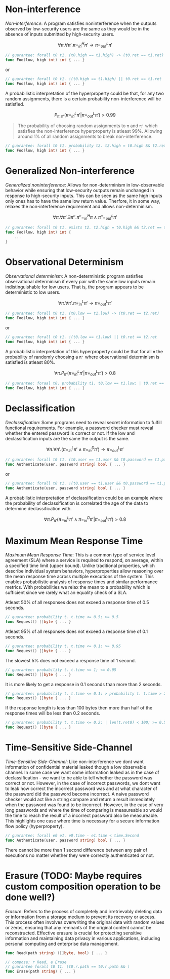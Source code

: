 # Non-interference
_Non-interference_: A program satisfies noninterference when the outputs observed by low-security users are the same as they would be in the absence of inputs submitted by high-security users. 

```math
∀π.∀π'. π =^H_{in} π' → π =^L_{out} π'
```

```go
// guarantee: forall t0 t1. (t0.high == t1.high) -> (t0.ret == t1.ret)
func Foo(low, high int) int { ... }
```

or

```go
// guarantee: forall t0 t1. !(t0.high == t1.high) || t0.ret == t1.ret
func Foo(low, high int) int { ... }
```

A probabilistic interpretation of the hyperproperty could be that, for any two random assignments, there is a certain probability non-interference will be satisfied.

```math
P_{π, π'}(π =^L_{in} π' | π =^L_{out} π') > 0.99
```

> The probability of choosing random assignments to `π` and `π'` which satisfies the non-interference hyperproperty is atleast 99%. Allowing around 1% of all random assignments to break non-interference.

```go
// guarantee: forall t0 t1. probability t2. t2.high = t0.high && t2.ret == t1.ret; > 0.99
func Foo(low, high int) int { ... }
```


# Generalized Non-interference
_Generalized noninterference_: Allows for non-determinism in low-observable behavior while ensuring that low-security outputs remain unchanged in response to high-security inputs. This can be seen as the same high inputs only ones has to have the same low return value. Therfore, it in some way, relaxes the non-interference requirement and allows non-determinism.

```math
∀π.∀π'.∃π''. π'' =^H_{in} π ∧ π'' =^L_{out} π'
```

```go
// guarantee: forall t0 t1. exists t2. t2.high = t0.high && t2.ret == t1.ret
func Foo(low, high int) int {
    ...
}
```

# Observational Determinism
_Observational determinism_: A non-deterministic program satisfies observational determinism if every pair with the same low inputs remain indistinguishable for low users. That is, the program appears to be deterministic to low users.

```math
∀π.∀π'. π =^L_{in} π' → π =^L_{out} π'
```

```go
// guarantee: forall t0 t1. (t0.low == t1.low) -> (t0.ret == t2.ret)
func Foo(low, high int) int { ... }
```

or

```go
// guarantee: forall t0 t1. !(t0.low == t1.low) || t0.ret == t2.ret
func Foo(low, high int) int { ... }
```

A probabilistic interpretation of this hyperproperty could be that for all `π` the probability of randomly choosing a `π'` where observational determinism is satisfied is atleast 80%.

```math
∀π. P_{π'}(π =^L_{in} π' | π =^L_{out} π') > 0.8
```

```go
// guarantee: foraal t0. probability t1. t0.low == t1.low; | t0.ret == t1.ret; > 80%
func Foo(low, high int) int { ... }
```

# Declassification
_Declassification_: Some programs need to reveal secret information to fulfill functional requirements. For example, a password checker must reveal whether the entered password is correct or not. If the low and declassification inputs are the same the output is the same.

```math
∀π.∀π'.(π =^L_{in} π' ∧ π =^D_{in} π') → π =^L_{out} π'
```

```go
// guarantee: forall t0 t1. (t0.user == t1.user && t0.password == t1.password) -> (t0.ret == t1.ret)
func Authenticate(user, password string) bool { ... }
```

or

```go
// guarantee: forall t0 t1. !(t0.user == t1.user && t0.password == t1.password) || t0.ret == t1.ret
func Authenticate(user, password string) bool { ... }
```

A probabilistic interpretation of declassification could be an example where the probability of declassification is correlated the age of the data to determine declassification with.

```math
∀π.P_{π'}(π =^L_{in} π' ∧ π =^D_{in} π' | π =^L_{out} π') > 0.8
```

# Maximum Mean Response Time
_Maximum Mean Response Time_: This is a common type of service level agreement (SLA) where a service is required to respond, on average, within a specified time limit (upper bound). Unlike traditional properties, which describe individual system behaviors, hyperproperties allow reasoning over the mean response time across multiple executions of the system. This enables probabilistic analysis of response times and similar performance metrics. With probabilities we relax the mean to a probability which is sufficient since we rarely what an equality check of a SLA.

Atleast 50% of all responses does not exceed a response time of 0.5 seconds.
```go
// guarantee: probability t. t.time <= 0.5; >= 0.5
func Request() []byte { ... }
```

Atleast 95% of all responses does not exceed a response time of 0.1 seconds.  
```go
// guarantee: probability t. t.time <= 0.1; >= 0.95
func Request() []byte { ... }
```

The slowest 5% does not exceed a response time of 1 second.
```go
// guarantee: probability t. t.time <= 1; <= 0.05
func Request() []byte { ... }
```

It is more likely to get a response in 0.1 seconds than more than 2 seconds.
```go
// guarantee: probability t. t.time <= 0.1; > probability t. t.time > 2
func Request() []byte { ... }
```

If the response length is less than 100 bytes then more than half of the response times will be less than 0.2 seconds.
```go
// guarantee: probability t. t.time <= 0.2; | len(t.ret0) < 100; >= 0.5
func Request() []byte { ... }
```

# Time-Sensitive Side-Channel
_Time-Sensitive Side-Channel_: Like non-interference we dont want information of confidential material leaked though a low observable channel. In some case we want some information leaked as in the case of declassification - we want to be able to tell whether the password was correct or not. However, in the case of incorrect passwords, we dont want to leak how correct the incorrect password was and at what character of the password did the password become incorrect. A naive password checker would act like a string compare and return a result immediately when the password was found to be incorrect. However, in the case of very long passwords and where the time of comparing is measureable so would the time to reach the result of a incorrect password also be measureable. This highlights one case where time is necessary for a secure information flow policy (hyperproperty).

```go
// guarantee: forall e0 e1. e0.time - e1.time < time.Second
func Authenticate(user, password string) bool { ... }
```

There cannot be more than 1 second difference between any pair of executions no matter whether they were correctly authenticated or not.

# Erasure (TODO: Maybe requires custom composition operation to be done well?)
_Erasure_: Refers to the process of completely and irretrievably deleting data or information from a storage medium to prevent its recovery or access. This process often involves overwriting the original data with random values or zeros, ensuring that any remnants of the original content cannot be reconstructed. Effective erasure is crucial for protecting sensitive information and maintaining data privacy in various applications, including personal computing and enterprise data management.

```go
func Read(path string) ([]byte, bool) { ... }

// compose: r Read, e Erase
// guarantee forall t0 t1. (t0.r.path == t0.r.path && ) 
func Erase(path string) { ... }
```